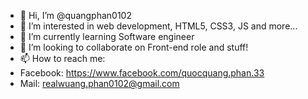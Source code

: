 - 👋 Hi, I’m @quangphan0102
- 👀 I’m interested in web development, HTML5, CSS3, JS and more...
- 🌱 I’m currently learning Software engineer
- 💞️ I’m looking to collaborate on Front-end role and stuff!
- 📫 How to reach me:
- Facebook: https://www.facebook.com/quocquang.phan.33
- Mail: realwuang.phan0102@gmail.com

<!---
quangphan0102/quangphan0102 is a ✨ special ✨ repository because its `README.md` (this file) appears on your GitHub profile.
You can click the Preview link to take a look at your changes.
--->
